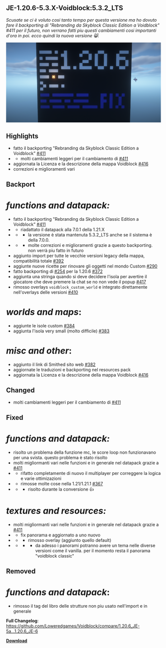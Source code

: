 ## JE-1.20.6-5.3.X-Voidblock:5.3.2_LTS

_Scusate se ci è voluto cosi tanto tempo per questa versione ma ho dovuto fare il backporting di "Rebranding da Skyblock Classic Edition a Voidblock" #411 per il futuro, non verrano fatti piu questi cambiamenti cosi importanti d'ora in poi. ecco quindi la nuova versione 😸._

![Aggiornamento di Manutenzione](images/posts/Voidblock/LTS_latest.png)

## Highlights

- fatto il backporting "Rebranding da Skyblock Classic Edition a Voidblock" [#411](https://github.com/Loweredgames/Voidblock/pull/411)
- - molti cambiamenti leggeri per il cambiamento di [#411](https://github.com/Loweredgames/Voidblock/pull/411)
- aggiornata la Licenza e la descrizione della mappa Voidblock [#416](https://github.com/Loweredgames/Voidblock/issues/416)
- correzioni e miglioramenti vari

## Backport

# _functions and datapack:_

- fatto il backporting "Rebranding da Skyblock Classic Edition a Voidblock" [#411](https://github.com/Loweredgames/Voidblock/pull/411)
- - riadattato il datapack alla 7.0.1 della 1.21.X
- - - la versione è stata mantenuta 5.3.2_LTS anche se il sistema è della 7.0.0.
- - - molte correzioni e miglioramenti grazie a questo backporting. non verrà piu fatto in futuro
- aggiunto import per tutte le vecchie versioni legacy della mappa, compatibilità totale [#392](https://github.com/Loweredgames/Voidblock/issues/392)
- aggiunte nuove ricette per rinovare gli oggetti nel mondo Custom [#290](https://github.com/Loweredgames/Voidblock/pull/290)
- fatto backporting di [#254](https://github.com/Loweredgames/Voidblock/issues/254) per la 1.20.6 [#372](https://github.com/Loweredgames/Voidblock/issues/372)
- aggiunta una stringa quando si deve decidere l'isola per avertire il giocatore che deve premere la chat se no non vede il popup [#417](https://github.com/Loweredgames/Voidblock/issues/417)
- rimosso overlays ```voidblock_custom_world``` e integrato direttamente nell'overlays delle versioni [#410](https://github.com/Loweredgames/Voidblock/issues/410)

# _worlds and maps_:

- aggiunte le isole custom [#384](https://github.com/Loweredgames/Voidblock/pull/384)
- aggiunta l'isola very small (molto difficile) [#383](https://github.com/Loweredgames/Voidblock/issues/383)

# _misc and other_:

- aggiunto il link di Smithed sito web [#382](https://github.com/Loweredgames/Voidblock/issues/382)
- aggiornate le traduzioni e backporting nel resources pack
- aggiornata la Licenza e la descrizione della mappa Voidblock [#416](https://github.com/Loweredgames/Voidblock/issues/416)

## Changed

- molti cambiamenti leggeri per il cambiamento di [#411](https://github.com/Loweredgames/Voidblock/pull/411)

## Fixed

# _functions and datapack:_

- risolto un problema della funzione mc, le score loop non funzionavano per una svista. questo problema è stato risolto
- molti migliormanti vari nelle funzioni e in generale nel datapack grazie a [#411](https://github.com/Loweredgames/Voidblock/pull/411)
- - rifatto completamente di nuovo il multiplayer per correggere la logica e varie ottimizazioni
- - rimosse molte cose nella 1.21/1.21.1 [#367](https://github.com/Loweredgames/Voidblock/issues/367)
- - - risolto durante la conversione 👍

# _textures and resources:_

- molti migliormanti vari nelle funzioni e in generale nel datapack grazie a [#411](https://github.com/Loweredgames/Voidblock/pull/411)
- - fix panorama e aggiornato a uno nuovo
- - - rimosso overlay (aggiunto quello default)
- - - - da adesso i panorami potranno avere un tema nelle diverse versioni come il vanilla. per il momento resta il panorama "voidblock classic"

## Removed

# _functions and datapack_:

- rimosso il tag del libro delle strutture non piu usato nell'import e in generale

**Full Changelog**: https://github.com/Loweredgames/Voidblock/compare/1.20.6_JE-5a...1.20.6_JE-6

[**Download**](https://github.com/Loweredgames/Voidblock/releases/tag/1.20.6_JE-6)